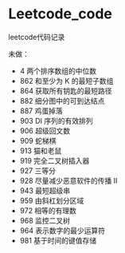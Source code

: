# Leetcode_code
leetcode代码记录

未做：
* 4 两个排序数组的中位数
*	862	和至少为 K 的最短子数组    
* 864	获取所有钥匙的最短路径    
* 882 细分图中的可到达结点
*	887	鸡蛋掉落  
* 903	DI 序列的有效排列    
* 906 超级回文数
* 909 蛇梯棋
* 913	猫和老鼠    
* 919	完全二叉树插入器    
* 927 三等分
* 928 尽量减少恶意软件的传播 II 
* 943 最短超级串
* 959	由斜杠划分区域    
* 972 相等的有理数
* 968 监控二叉树
* 964 表示数字的最少运算符 
* 981 基于时间的键值存储
